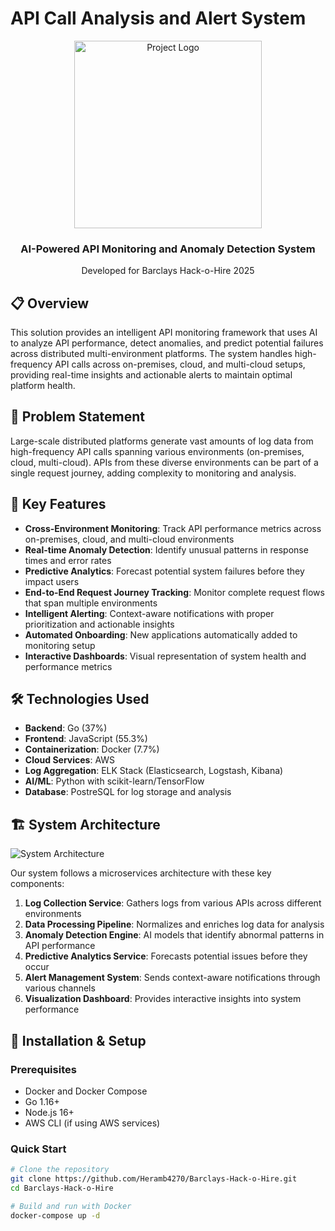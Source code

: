 # API Call Analysis and Alert System

<div align="center">
  <img src="docs/images/logo.png" alt="Project Logo" width="300"/>
  <h3>AI-Powered API Monitoring and Anomaly Detection System</h3>
  <p>Developed for Barclays Hack-o-Hire 2025</p>
</div>

## 📋 Overview

This solution provides an intelligent API monitoring framework that uses AI to analyze API performance, detect anomalies, and predict potential failures across distributed multi-environment platforms. The system handles high-frequency API calls across on-premises, cloud, and multi-cloud setups, providing real-time insights and actionable alerts to maintain optimal platform health.

## 🎯 Problem Statement

Large-scale distributed platforms generate vast amounts of log data from high-frequency API calls spanning various environments (on-premises, cloud, multi-cloud). APIs from these diverse environments can be part of a single request journey, adding complexity to monitoring and analysis.

## 🚀 Key Features

- **Cross-Environment Monitoring**: Track API performance metrics across on-premises, cloud, and multi-cloud environments
- **Real-time Anomaly Detection**: Identify unusual patterns in response times and error rates
- **Predictive Analytics**: Forecast potential system failures before they impact users
- **End-to-End Request Journey Tracking**: Monitor complete request flows that span multiple environments
- **Intelligent Alerting**: Context-aware notifications with proper prioritization and actionable insights
- **Automated Onboarding**: New applications automatically added to monitoring setup
- **Interactive Dashboards**: Visual representation of system health and performance metrics

## 🛠️ Technologies Used

- **Backend**: Go (37%)
- **Frontend**: JavaScript (55.3%)
- **Containerization**: Docker (7.7%)
- **Cloud Services**: AWS
- **Log Aggregation**: ELK Stack (Elasticsearch, Logstash, Kibana)
- **AI/ML**: Python with scikit-learn/TensorFlow
- **Database**: PostreSQL for log storage and analysis

## 🏗️ System Architecture

![System Architecture](docs/images/architecture.png)

Our system follows a microservices architecture with these key components:

1. **Log Collection Service**: Gathers logs from various APIs across different environments
2. **Data Processing Pipeline**: Normalizes and enriches log data for analysis
3. **Anomaly Detection Engine**: AI models that identify abnormal patterns in API performance
4. **Predictive Analytics Service**: Forecasts potential issues before they occur
5. **Alert Management System**: Sends context-aware notifications through various channels
6. **Visualization Dashboard**: Provides interactive insights into system performance

## 🔧 Installation & Setup

### Prerequisites
- Docker and Docker Compose
- Go 1.16+
- Node.js 16+
- AWS CLI (if using AWS services)

### Quick Start

```bash
# Clone the repository
git clone https://github.com/Heramb4270/Barclays-Hack-o-Hire.git
cd Barclays-Hack-o-Hire

# Build and run with Docker
docker-compose up -d
